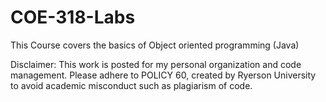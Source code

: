 # COE-318-Labs
This Course covers the basics of Object oriented programming (Java)


Disclaimer: This work is posted for my personal organization and code management. Please adhere to POLICY 60, created by Ryerson University to avoid academic misconduct such as plagiarism of code.
